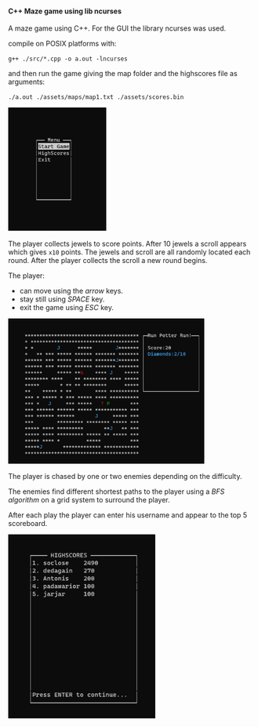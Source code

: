 #### C++ Maze game using lib ncurses

A maze game using C++. For the GUI the library ncurses was used.

compile on POSIX platforms with:
```console
g++ ./src/*.cpp -o a.out -lncurses
```
and then run the game giving the map folder and the highscores file as arguments:
```console
./a.out ./assets/maps/map1.txt ./assets/scores.bin 
```

 <img src="./imgs/img1.png" width="200" />

The player collects jewels to score points. After 10 jewels a scroll appears which gives `x10` points. The jewels and scroll are all randomly located each round. After the player collects the scroll a new round begins.

The player:
 - can move using the _arrow_ keys.
- stay still using _SPACE_ key.
 - exit the game using _ESC_ key.

 <img src="./imgs/img3.png" width="400" />

The player is chased by one or two enemies depending on the difficulty.

The enemies find different shortest paths to the player using a _BFS algorithm_ on a grid system to surround the player.

After each play the player can enter his username and appear to the top 5 scoreboard.

 <img src="./imgs/img2.png" width="300" />